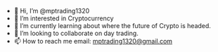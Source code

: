- 👋 Hi, I’m @mptrading1320
- 👀 I’m interested in Cryptocurrency
- 🌱 I’m currently learning about where the future of Crypto is headed. 
- 💞️ I’m looking to collaborate on day trading. 
- 📫 How to reach me email: mptrading1320@gmail.com

<!---
mptrading1320/mptrading1320 is a ✨ special ✨ repository because its `README.md` (this file) appears on your GitHub profile.
You can click the Preview link to take a look at your changes.
--->
